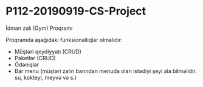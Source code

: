 # P112-20190919-CS-Project

İdman zalı (Gym) Proqramı

Proqramda aşağıdakı funksionallıqlar olmalıdır:
- Müştəri qeydiyyatı (CRUD)
- Paketlər (CRUD)
- Ödənişlər
- Bar menu (müştəri zalın barından menuda olan istədiyi şeyi ala bilməlidir. su, kokteyl, meyvə və s.)

